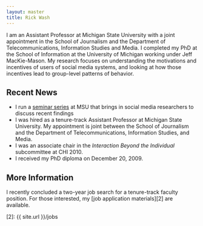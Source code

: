 ```yaml
---
layout: master
title: Rick Wash
---
```


I am an Assistant Professor at Michigan State University with a joint appointment in the School of
Journalism and the Department of Telecommunications, Information Studies and Media. I completed my
PhD at the School of Information at the University of Michigan working under Jeff MacKie-Mason. My
research focuses on understanding the motivations and incentives of users of social media systems,
and looking at how those incentives lead to group-level patterns of behavior.

Recent News
-----------

*   I run a [seminar series][1] at MSU that brings in social media researchers to discuss recent
    findings
*   I was hired as a tenure-track Assistant Professor at Michigan State University.  My appointment
    is joint between the School of Journalism and the Department of Telecommunications, Information
    Studies, and Media.
*   I was an associate chair in the *Interaction Beyond the Individual* subcommittee at CHI 2010.
*   I received my PhD diploma on December 20, 2009.

More Information
----------------

I recently concluded a two-year job search for a tenure-track faculty position.  For those
interested, my [job application materials][2] are available.

[1]: http://socialmedia.cas.msu.edu
[2]: {{ site.url }}/jobs
